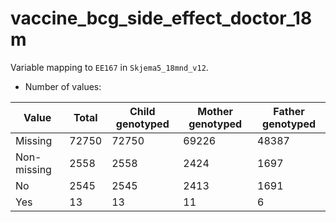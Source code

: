 # vaccine_bcg_side_effect_doctor_18m
Variable mapping to `EE167` in `Skjema5_18mnd_v12`.
- Number of values:

| Value | Total | Child genotyped | Mother genotyped | Father genotyped |
| ----- | ----- | --------------- | ---------------- | ---------------- |
| Missing | 72750 | 72750 | 69226 | 48387 |
| Non-missing | 2558 | 2558 | 2424 | 1697 |
| No | 2545 | 2545 | 2413 |1691 |
| Yes | 13 | 13 | 11 |6 |



